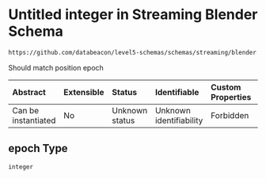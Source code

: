 # Untitled integer in Streaming Blender Schema

```txt
https://github.com/databeacon/level5-schemas/schemas/streaming/blender.schema.json#/properties/flights/properties/synced/properties/epoch
```

Should match position epoch

| Abstract            | Extensible | Status         | Identifiable            | Custom Properties | Additional Properties | Access Restrictions | Defined In                                                                              |
| :------------------ | :--------- | :------------- | :---------------------- | :---------------- | :-------------------- | :------------------ | :-------------------------------------------------------------------------------------- |
| Can be instantiated | No         | Unknown status | Unknown identifiability | Forbidden         | Allowed               | none                | [blender.schema.json\*](../../out/streaming/blender.schema.json "open original schema") |

## epoch Type

`integer`
